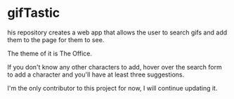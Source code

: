 # gifTastic
his repository creates a web app that allows the user to search gifs and add them to the page for them to see.

The theme of it is The Office.

If you don't know any other characters to add, hover over the search form to add a character and you'll have at least three suggestions.

I'm the only contributor to this project for now, I will continue updating it.
